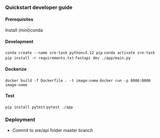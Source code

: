 ### Quickstart developer guide

#### Prerequisites
Install (mini)conda

#### Development
`conda create --name sre-task python=3.12 pip`
`conda activate sre-task`
`pip install -r requirements.txt`
`fastapi dev ./app/main.py`

#### Dockerize
`docker build -f Dockerfile . -t image-name`
`docker run -p 8000:8000 image-name`

#### Test
`pip install pytest`
`pytest ./app`

### Deployment
- Commit to sre/api folder master branch
